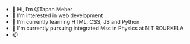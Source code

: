 - 👋 Hi, I’m @Tapan Meher
- 👀 I’m interested in web development 
- 🌱 I’m currently learning HTML, CSS, JS and Python
- 💞️ I'm currently pursuing integrated Msc in Physics at NIT ROURKELA 
- 📫 

<!---
Tapan6174/Tapan6174 is a ✨ special ✨ repository because its `README.md` (this file) appears on your GitHub profile.
You can click the Preview link to take a look at your changes.
--->
